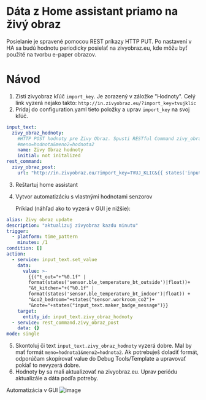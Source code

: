 # Dáta z Home assistant priamo na živý obraz 

Posielanie je spravené pomocou REST príkazy HTTP PUT. Po nastavení v HA sa budú hodnotu periodicky posielať na zivyobraz.eu, kde môžu byť použité na tvorbu e-paper obrazov. 

# Návod
1. Zisti zivyobraz kľúč `import_key`. Je zorazený v záložke "Hodnoty". Celý link vyzerá nejako takto: `http://in.zivyobraz.eu/?import_key=tvujklic`
2. Pridaj do configuration.yaml tieto položky a uprav `import_key` na svoj kľúč.
```yaml
input_text:
  zivy_obraz_hodnoty:
    #HTTP POST hodnoty pre Zivy Obraz. Spusti RESTful Command zivy_obraz_post na poslanie.
    #meno=hodnota&meno2=hodnota2
    name: Zivy Obraz hodnoty
    initial: not initalized
rest_command:
  zivy_obraz_post:
    url: "http://in.zivyobraz.eu/?import_key=TVUJ_KLIC&{{ states('input_text.zivy_obraz_hodnoty') }}"
```
3. Reštartuj home assistant
4. Vytvor automatizáciu s vlastnými hodnotami senzorov

    Príklad (náhľad ako to vyzerá v GUI je nižšie):
```yaml
alias: Zivy obraz update
description: "aktualizuj zivyobraz kazdu minutu"
trigger:
  - platform: time_pattern
    minutes: /1
condition: []
action:
  - service: input_text.set_value
    data:
      value: >-
        {{("t_out="+"%0.1f" |
        format(states('sensor.ble_temperature_bt_outside')|float))+
        "&t_kitchen="+("%0.1f" |
        format(states('sensor.ble_temperature_bt_indoor')|float)) +
        "&co2_bedroom="+states("sensor.workroom_co2")+
        "&note="+states("input_text.maker_badge_message")}}
    target:
      entity_id: input_text.zivy_obraz_hodnoty
  - service: rest_command.zivy_obraz_post
    data: {}
mode: single
```
5. Skontoluj či text `input_text.zivy_obraz_hodnoty` vyzerá dobre. Mal by mať formát `meno=hodnota1&meno2=hodnota2`. Ak potrebuješ doladiť formát, odporúčam skopírovať value do Debug Tools/Template a upravovať pokiaľ to nevyzerá dobre.
6. Hodnoty by sa mali aktualizovať na zivyobraz.eu. Uprav periódu aktualizáie a dáta podľa potreby.

Automatizácia v GUI
![image](https://github.com/Yourigh/zivy_obraz_HA/assets/25552139/ab873354-6161-401a-ac8d-8c058d8f9bf8)
